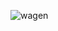![wagen](https://user-images.githubusercontent.com/55478663/182243202-40624bc8-5d72-490e-a1c4-425ef5fd4b6c.png)